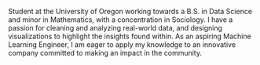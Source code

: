 Student at the University of Oregon working towards a B.S. in Data Science and minor in Mathematics, with a concentration in Sociology.
I have a passion for cleaning and analyzing real-world data, and designing visualizations to highlight the insights found within.
As an aspiring Machine Learning Engineer, I am eager to apply my knowledge to an innovative company committed to making an impact in the community.

<!--
**Logan-Locke/Logan-Locke** is a ✨ _special_ ✨ repository because its `README.md` (this file) appears on your GitHub profile.

Here are some ideas to get you started:

- 🔭 I’m currently working on ...
- 🌱 I’m currently learning ...
- 👯 I’m looking to collaborate on ...
- 🤔 I’m looking for help with ...
- 💬 Ask me about ...
- 📫 How to reach me: ...
- 😄 Pronouns: ...
- ⚡ Fun fact: ...
-->
